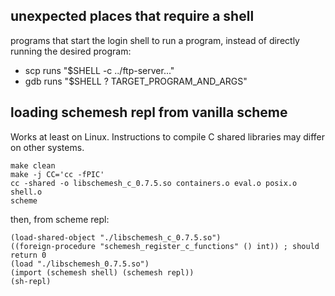 ## unexpected places that require a shell
programs that start the login shell to run a program,
instead of directly running the desired program:

* scp runs "$SHELL -c ../ftp-server..."
* gdb runs "$SHELL ? TARGET_PROGRAM_AND_ARGS"


## loading schemesh repl from vanilla scheme

Works at least on Linux.
Instructions to compile C shared libraries may differ on other systems.

```
make clean
make -j CC='cc -fPIC'
cc -shared -o libschemesh_c_0.7.5.so containers.o eval.o posix.o shell.o
scheme
```
then, from scheme repl:
```
(load-shared-object "./libschemesh_c_0.7.5.so")
((foreign-procedure "schemesh_register_c_functions" () int)) ; should return 0
(load "./libschemesh_0.7.5.so")
(import (schemesh shell) (schemesh repl))
(sh-repl)
```
